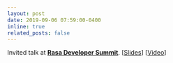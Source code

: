 ```yaml
---
layout: post
date: 2019-09-06 07:59:00-0400
inline: true
related_posts: false
---
```


Invited talk at <a href="https://rasa.com/summit/" style="font-weight:bold">Rasa Developer Summit</a>. [[Slides](/assets/pdf/Dialogue-Evaluation-RASA.pdf)] [[Video](https://www.youtube.com/watch?v=wbA-EhurYaE&ab_channel=Rasa)]
